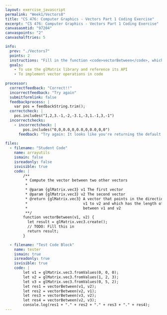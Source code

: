 ```yaml
---
layout: exercise_javascript
permalink: "Week1/Vectors8"
title: "CS 476: Computer Graphics - Vectors Part 1 Coding Exercise"
excerpt: "CS 476: Computer Graphics - Vectors Part 1 Coding Exercise"
canvasasmtid: "97204"
canvaspoints: "2"
canvashalftries: 5

info:
  prev: "./Vectors7"
  points: 2
  instructions: "Fill in the function <code>vectorBetween</code>, which takes in two <code>glMatrix.vec3</code> objects and which turns a <code>glMatrix.vec3</code> object representing the vector from the first vector to the second vector.  Please refer to <a href = \"http://glmatrix.net/docs/module-vec3.html\">the documentation</a> to see which functions might be useful."
  goals:
    - To use the glMatrix library and reference its API
    - To implement vector operations in code
    
processor:  
  correctfeedback: "Correct!!" 
  incorrectfeedback: "Try again"
  submitformlink: false
  feedbackprocess: | 
    var pos = feedbackString.trim();
  correctcheck: |
    pos.includes("1,2,3.-1,-2,-3.1,-3,1.-1,3,-1")
  incorrectchecks:
    - incorrectcheck: |
        pos.includes("0,0,0.0,0,0.0,0,0.0,0,0")
      feedback: "Try again: It looks like you're returning the default value of 0 for every coordinate in the new vector."    
 
files:
  - filename: "Student Code"
    name: arrayutils
    ismain: false
    isreadonly: false
    isvisible: true
    code: |
        /**
         * Compute the vector between two other vectors
         * 
         * @param {glMatrix.vec3} v1 The first vector
         * @param {glMatrix.vec3} v2 The second vector
         * @return {glMatrix.vec3} A vector that points in the direction from
         *                         v1 to v2 and which has the length of the distance
         *                         between v1 and v2
         **/
        function vectorBetween(v1, v2) {
          let result = glMatrix.vec3.create();
          // TODO: Fill this in
          return result;
        }

  - filename: "Test Code Block"
    name: tester
    ismain: true
    isreadonly: true
    isvisible: true
    code: | 
        let v1 = glMatrix.vec3.fromValues(0, 0, 0);
        let v2 = glMatrix.vec3.fromValues(1, 2, 3);
        let v3 = glMatrix.vec3.fromValues(0, 5, 2);
        let res1 = vectorBetween(v1, v2);
        let res2 = vectorBetween(v2, v1);
        let res3 = vectorBetween(v3, v2);
        let res4 = vectorBetween(v2, v3);
        console.log(res1 + "." + res2 + "." + res3 + "." + res4);
---
```


